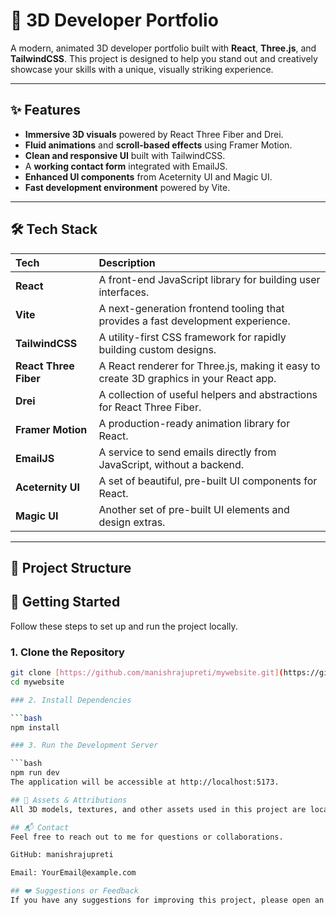 # 🚀 3D Developer Portfolio

A modern, animated 3D developer portfolio built with **React**, **Three.js**, and **TailwindCSS**. This project is designed to help you stand out and creatively showcase your skills with a unique, visually striking experience.

---

## ✨ Features

-   **Immersive 3D visuals** powered by React Three Fiber and Drei.
-   **Fluid animations** and **scroll-based effects** using Framer Motion.
-   **Clean and responsive UI** built with TailwindCSS.
-   A **working contact form** integrated with EmailJS.
-   **Enhanced UI components** from Aceternity UI and Magic UI.
-   **Fast development environment** powered by Vite.

---

## 🛠 Tech Stack

| Tech               | Description                                                        |
| :----------------- | :----------------------------------------------------------------- |
| **React** | A front-end JavaScript library for building user interfaces.       |
| **Vite** | A next-generation frontend tooling that provides a fast development experience. |
| **TailwindCSS** | A utility-first CSS framework for rapidly building custom designs. |
| **React Three Fiber** | A React renderer for Three.js, making it easy to create 3D graphics in your React app. |
| **Drei** | A collection of useful helpers and abstractions for React Three Fiber. |
| **Framer Motion** | A production-ready animation library for React.                    |
| **EmailJS** | A service to send emails directly from JavaScript, without a backend. |
| **Aceternity UI** | A set of beautiful, pre-built UI components for React.             |
| **Magic UI** | Another set of pre-built UI elements and design extras.            |

---

## 📁 Project Structure


## 🚀 Getting Started

Follow these steps to set up and run the project locally.

### 1. Clone the Repository

```bash
git clone [https://github.com/manishrajupreti/mywebsite.git](https://github.com/manishrajupreti/mywebsite.git)
cd mywebsite

### 2. Install Dependencies

```bash
npm install

### 3. Run the Development Server

```bash
npm run dev
The application will be accessible at http://localhost:5173.

## 🔗 Assets & Attributions
All 3D models, textures, and other assets used in this project are located in the public/ directory.

## 📬 Contact
Feel free to reach out to me for questions or collaborations.

GitHub: manishrajupreti

Email: YourEmail@example.com

## ❤️ Suggestions or Feedback
If you have any suggestions for improving this project, please open an issue or contact me directly. Your feedback is highly appreciated!